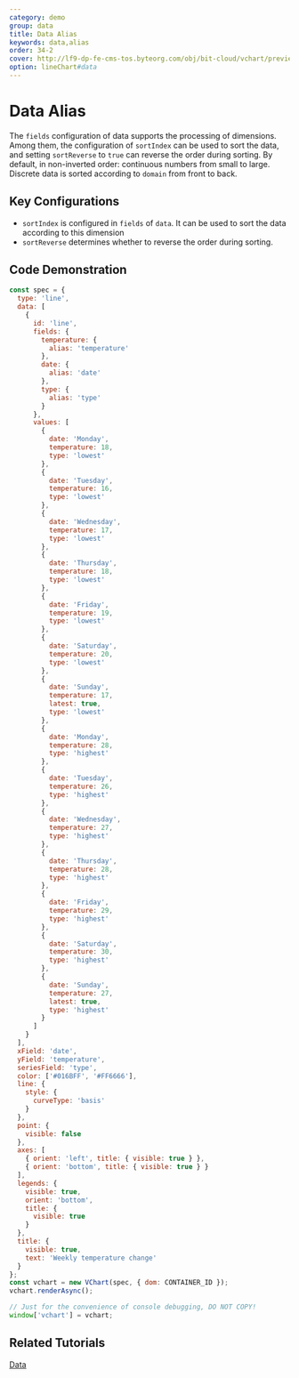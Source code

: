 ```yaml
---
category: demo
group: data
title: Data Alias
keywords: data,alias
order: 34-2
cover: http://lf9-dp-fe-cms-tos.byteorg.com/obj/bit-cloud/vchart/preview/data/data-fields-alias.png
option: lineChart#data
---
```


# Data Alias

The `fields` configuration of data supports the processing of dimensions. Among them, the configuration of `sortIndex` can be used to sort the data, and setting `sortReverse` to `true` can reverse the order during sorting. By default, in non-inverted order: continuous numbers from small to large. Discrete data is sorted according to `domain` from front to back.

## Key Configurations

- `sortIndex` is configured in `fields` of `data`. It can be used to sort the data according to this dimension
- `sortReverse` determines whether to reverse the order during sorting.

## Code Demonstration

```javascript livedemo
const spec = {
  type: 'line',
  data: [
    {
      id: 'line',
      fields: {
        temperature: {
          alias: 'temperature'
        },
        date: {
          alias: 'date'
        },
        type: {
          alias: 'type'
        }
      },
      values: [
        {
          date: 'Monday',
          temperature: 18,
          type: 'lowest'
        },
        {
          date: 'Tuesday',
          temperature: 16,
          type: 'lowest'
        },
        {
          date: 'Wednesday',
          temperature: 17,
          type: 'lowest'
        },
        {
          date: 'Thursday',
          temperature: 18,
          type: 'lowest'
        },
        {
          date: 'Friday',
          temperature: 19,
          type: 'lowest'
        },
        {
          date: 'Saturday',
          temperature: 20,
          type: 'lowest'
        },
        {
          date: 'Sunday',
          temperature: 17,
          latest: true,
          type: 'lowest'
        },
        {
          date: 'Monday',
          temperature: 28,
          type: 'highest'
        },
        {
          date: 'Tuesday',
          temperature: 26,
          type: 'highest'
        },
        {
          date: 'Wednesday',
          temperature: 27,
          type: 'highest'
        },
        {
          date: 'Thursday',
          temperature: 28,
          type: 'highest'
        },
        {
          date: 'Friday',
          temperature: 29,
          type: 'highest'
        },
        {
          date: 'Saturday',
          temperature: 30,
          type: 'highest'
        },
        {
          date: 'Sunday',
          temperature: 27,
          latest: true,
          type: 'highest'
        }
      ]
    }
  ],
  xField: 'date',
  yField: 'temperature',
  seriesField: 'type',
  color: ['#016BFF', '#FF6666'],
  line: {
    style: {
      curveType: 'basis'
    }
  },
  point: {
    visible: false
  },
  axes: [
    { orient: 'left', title: { visible: true } },
    { orient: 'bottom', title: { visible: true } }
  ],
  legends: {
    visible: true,
    orient: 'bottom',
    title: {
      visible: true
    }
  },
  title: {
    visible: true,
    text: 'Weekly temperature change'
  }
};
const vchart = new VChart(spec, { dom: CONTAINER_ID });
vchart.renderAsync();

// Just for the convenience of console debugging, DO NOT COPY!
window['vchart'] = vchart;
```

## Related Tutorials

[Data](link)
